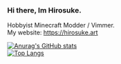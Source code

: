 ### Hi there, Im Hirosuke.  
Hobbyist Minecraft Modder / Vimmer.  
My website: https://hirosuke.art

[![Anurag's GitHub stats](https://github-readme-stats.vercel.app/api?username=Hirosukee&show_icons=true&hide=issues,prs)](https://github.com/anuraghazra/github-readme-stats)  
[![Top Langs](https://github-readme-stats.vercel.app/api/top-langs/?username=Hirosukee&layout=compact)](https://github.com/anuraghazra/github-readme-stats)

